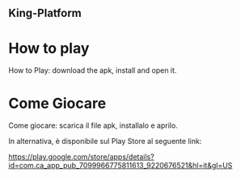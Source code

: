 ## King-Platform
# How to play
How to Play: download the apk, install and open it.

# Come Giocare
Come giocare: scarica il file apk, installalo e aprilo.

In alternativa, è disponibile sul Play Store al seguente link:

https://play.google.com/store/apps/details?id=com.ca_app_pub_7099966775811613_9220676521&hl=it&gl=US
